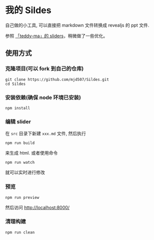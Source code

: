 # 我的 Sildes

自己做的小工具, 可以直接把 markdown 文件转换成 revealjs 的 ppt 文件.

参照 [「teddy-ma」的 sliders](https://github.com/teddy-ma/sliders)，稍微做了一些优化。

## 使用方式

### 克隆项目(可以 fork 到自己的仓库)

    git clone https://github.com/mjd507/Sildes.git
    cd Sildes

### 安装依赖(确保 node 环境已安装)

    npm install

### 编辑 slider

在 `src` 目录下新建 `xxx.md` 文件, 然后执行

    npm run build

来生成 html. 或者使用命令

    npm run watch

就可以实时进行修改

### 预览

    npm run preview

然后访问 <http://localhost:8000/>

### 清理构建

    npm run clean
